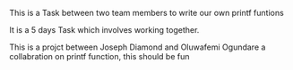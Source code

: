 This is a Task between two team members to write our own printf funtions

It is a 5 days Task which involves working together.

This is a projct between Joseph Diamond and Oluwafemi Ogundare
a collabration on printf function, this should be fun
